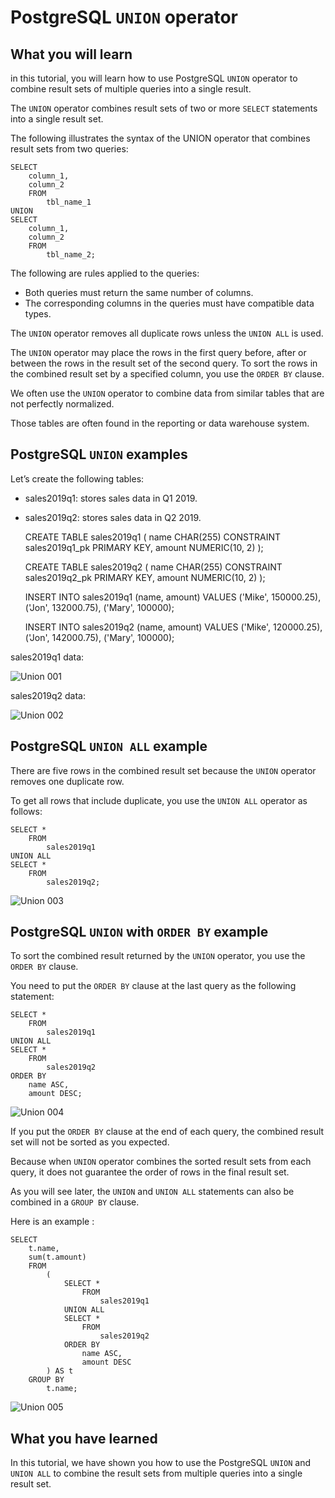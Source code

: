 # PostgreSQL `UNION` operator

## What you will learn

in this tutorial, you will learn how to use PostgreSQL `UNION` operator to combine result sets of multiple queries into 
a single result.

The `UNION` operator combines result sets of two or more `SELECT` statements into a single result set. 

The following illustrates the syntax of the UNION operator that combines result sets from two queries:

    SELECT
        column_1,
        column_2
        FROM
            tbl_name_1
    UNION
    SELECT
        column_1,
        column_2
        FROM
            tbl_name_2;
            
The following are rules applied to the queries:

- Both queries must return the same number of columns.
- The corresponding columns in the queries must have compatible data types.

The `UNION` operator removes all duplicate rows unless the `UNION ALL` is used.

The `UNION` operator may place the rows in the first query before, after or between the rows in the result set of the 
second query. To sort the rows in the combined result set by a specified column, you use the `ORDER BY` clause.

We often use the `UNION` operator to combine data from similar tables that are not perfectly normalized. 

Those tables are often found in the reporting or data warehouse system.

## PostgreSQL `UNION` examples

Let’s create the following tables:

- sales2019q1: stores sales data in Q1 2019.
- sales2019q2: stores sales data in Q2 2019.


    CREATE TABLE sales2019q1
    (
        name   CHAR(255)
            CONSTRAINT sales2019q1_pk
                PRIMARY KEY,
        amount NUMERIC(10, 2)
    );
    
    CREATE TABLE sales2019q2
    (
        name   CHAR(255)
            CONSTRAINT sales2019q2_pk
                PRIMARY KEY,
        amount NUMERIC(10, 2)
    );
    
    INSERT
        INTO
            sales2019q1 (name,
                         amount)
        VALUES
            ('Mike', 150000.25),
            ('Jon', 132000.75),
            ('Mary', 100000);
    
    INSERT
        INTO
            sales2019q2 (name,
                         amount)
        VALUES
            ('Mike', 120000.25),
            ('Jon', 142000.75),
            ('Mary', 100000);

sales2019q1 data:

![Union 001](../images/union_001.png)

sales2019q2 data:

![Union 002](../images/union_002.png)

## PostgreSQL `UNION ALL` example

There are five rows in the combined result set because the `UNION` operator removes one duplicate row. 

To get all rows that include duplicate, you use the `UNION ALL` operator as follows:

    SELECT *
        FROM
            sales2019q1
    UNION ALL
    SELECT *
        FROM
            sales2019q2;
            
![Union 003](../images/union_003.png)

## PostgreSQL `UNION` with `ORDER BY` example

To sort the combined result returned by the `UNION` operator, you use the `ORDER BY` clause. 

You need to put the `ORDER BY` clause at the last query as the following statement:

    SELECT *
        FROM
            sales2019q1
    UNION ALL
    SELECT *
        FROM
            sales2019q2
    ORDER BY
        name ASC,
        amount DESC;
        
![Union 004](../images/union_004.png)

If you put the `ORDER BY` clause at the end of each query, the combined result set will not be sorted as you expected. 

Because when `UNION` operator combines the sorted result sets from each query, it does not guarantee the order of rows 
in the final result set.

As you will see later, the `UNION` and `UNION ALL` statements can also be combined in a `GROUP BY` clause.

Here is an example :

    SELECT
        t.name,
        sum(t.amount)
        FROM
            (
                SELECT *
                    FROM
                        sales2019q1
                UNION ALL
                SELECT *
                    FROM
                        sales2019q2
                ORDER BY
                    name ASC,
                    amount DESC
            ) AS t
        GROUP BY
            t.name;
            
![Union 005](../images/union_005.png)

## What you have learned

In this tutorial, we have shown you how to use the PostgreSQL `UNION` and `UNION ALL` to combine the result sets from 
multiple queries into a single result set.